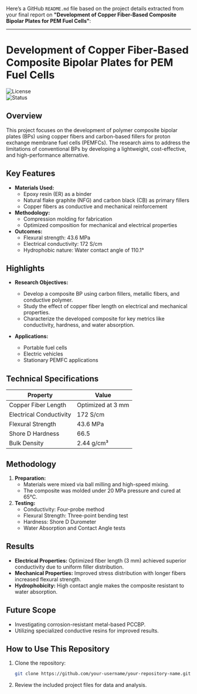 Here’s a GitHub `README.md` file based on the project details extracted from your final report on **"Development of Copper Fiber-Based Composite Bipolar Plates for PEM Fuel Cells"**:

---

# Development of Copper Fiber-Based Composite Bipolar Plates for PEM Fuel Cells  

![License](https://img.shields.io/badge/license-MIT-green)  
![Status](https://img.shields.io/badge/status-Completed-blue)

## **Overview**
This project focuses on the development of polymer composite bipolar plates (BPs) using copper fibers and carbon-based fillers for proton exchange membrane fuel cells (PEMFCs). The research aims to address the limitations of conventional BPs by developing a lightweight, cost-effective, and high-performance alternative.

## **Key Features**
- **Materials Used:**
  - Epoxy resin (ER) as a binder
  - Natural flake graphite (NFG) and carbon black (CB) as primary fillers
  - Copper fibers as conductive and mechanical reinforcement
- **Methodology:**
  - Compression molding for fabrication
  - Optimized composition for mechanical and electrical properties
- **Outcomes:**
  - Flexural strength: 43.6 MPa
  - Electrical conductivity: 172 S/cm
  - Hydrophobic nature: Water contact angle of 110.1°

## **Highlights**
- **Research Objectives:**
  - Develop a composite BP using carbon fillers, metallic fibers, and conductive polymer.
  - Study the effect of copper fiber length on electrical and mechanical properties.
  - Characterize the developed composite for key metrics like conductivity, hardness, and water absorption.

- **Applications:**
  - Portable fuel cells
  - Electric vehicles
  - Stationary PEMFC applications

## **Technical Specifications**
| Property              | Value                |
|-----------------------|---------------------|
| Copper Fiber Length   | Optimized at 3 mm   |
| Electrical Conductivity | 172 S/cm           |
| Flexural Strength     | 43.6 MPa            |
| Shore D Hardness      | 66.5                |
| Bulk Density          | 2.44 g/cm³         |

## **Methodology**
1. **Preparation:**
   - Materials were mixed via ball milling and high-speed mixing.
   - The composite was molded under 20 MPa pressure and cured at 65°C.
2. **Testing:**
   - Conductivity: Four-probe method
   - Flexural Strength: Three-point bending test
   - Hardness: Shore D Durometer
   - Water Absorption and Contact Angle tests

## **Results**
- **Electrical Properties:** Optimized fiber length (3 mm) achieved superior conductivity due to uniform filler distribution.
- **Mechanical Properties:** Improved stress distribution with longer fibers increased flexural strength.
- **Hydrophobicity:** High contact angle makes the composite resistant to water absorption.

## **Future Scope**
- Investigating corrosion-resistant metal-based PCCBP.
- Utilizing specialized conductive resins for improved results.

## **How to Use This Repository**
1. Clone the repository:
   ```bash
   git clone https://github.com/your-username/your-repository-name.git
   ```
2. Review the included project files for data and analysis.

